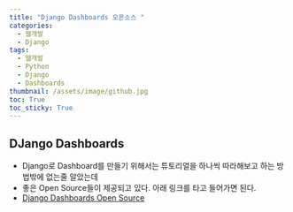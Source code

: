 ```yaml
---
title: "Django Dashboards 오픈소스 "
categories:
  - 웹개발
  - Django
tags:
  - 웹개발
  - Python
  - Django
  - Dashboards
thumbnail: /assets/image/github.jpg
toc: True
toc_sticky: True
---
```



## DJango Dashboards 
 - Django로 Dashboard를 만들기 위해서는 튜토리얼을 하나씩 따라해보고 하는 방법밖에 없는줄 알았는데  
 - 좋은 Open Source들이 제공되고 있다. 아래 링크를 타고 들어가면 된다.
 - [Django Dashboards Open Source](https://dev.to/sm0ke/django-admin-dashboards-open-source-and-free-1o80)